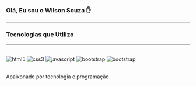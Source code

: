 ### Olá, Eu sou o Wilson Souza :raised_hand:
<hr>

### Tecnologias que Utilizo
<hr>
<div style="display: inline_block"><br>
  <img aling='center' alt='html5' src='https://img.shields.io/badge/HTML5-E34F26?style=for-the-badge&logo=html5&logoColor=white'>
  <img aling='center' alt='css3' src='https://img.shields.io/badge/CSS3-1572B6?style=for-the-badge&logo=css3&logoColor=white'>
  <img aling='center' alt='javascript' src='https://img.shields.io/badge/JavaScript-F7DF1E?style=for-the-badge&logo=javascript&logoColor=black'>
  <img aling='center' alt='bootstrap' src='https://img.shields.io/badge/Bootstrap-563D7C?style=for-the-badge&logo=bootstrap&logoColor=white'>
  <img aling='center' alt='bootstrap' src='https://img.shields.io/badge/php-697AB1?style=for-the-badge&logo=php&logoColor=white'>
</div>
<br>
<p>Apaixonado por tecnologia e programação</p>
